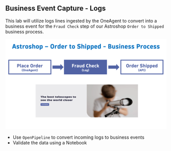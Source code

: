 ## Business Event Capture - Logs

This lab will utilize logs lines ingested by the OneAgent to convert into a business event for the `Fraud Check` step of our Astroshop `Order to Shipped` business process.

![FlowStepTwo](../../assets/images/03_bizevents_log_flow.png)

* Use `OpenPipeline` to convert incoming logs to business events
* Validate the data using a Notebook